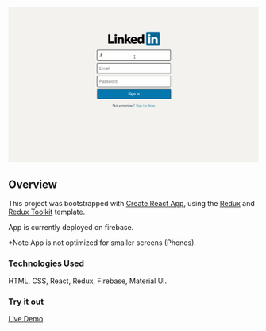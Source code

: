 ![Linkedin Clone App Demo](./linkedin-clone.gif)

## Overview
This project was bootstrapped with [Create React App](https://github.com/facebook/create-react-app), using the [Redux](https://redux.js.org/) and [Redux Toolkit](https://redux-toolkit.js.org/) template.

App is currently deployed on firebase.

*Note App is not optimized for smaller screens (Phones). 

### Technologies Used
HTML, CSS, React, Redux, Firebase, Material UI.

### Try it out
[Live Demo](https://linkedin-clone-8958e.web.app/)



